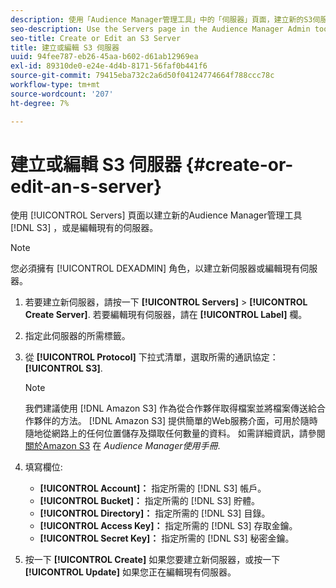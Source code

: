 ```yaml
---
description: 使用「Audience Manager管理工具」中的「伺服器」頁面，建立新的S3伺服器或編輯現有的伺服器。
seo-description: Use the Servers page in the Audience Manager Admin tool to create a new S3 server or to edit an existing server.
seo-title: Create or Edit an S3 Server
title: 建立或編輯 S3 伺服器
uuid: 94fee787-eb26-45aa-b602-d61ab12969ea
exl-id: 89310de0-e24e-4d4b-8171-56faf0b441f6
source-git-commit: 79415eba732c2a6d50f04124774664f788ccc78c
workflow-type: tm+mt
source-wordcount: '207'
ht-degree: 7%

---
```


# 建立或編輯 S3 伺服器 {#create-or-edit-an-s-server}

使用 [!UICONTROL Servers] 頁面以建立新的Audience Manager管理工具 [!DNL S3] ，或是編輯現有的伺服器。

>[!NOTE]
>
>您必須擁有 [!UICONTROL DEXADMIN] 角色，以建立新伺服器或編輯現有伺服器。

1. 若要建立新伺服器，請按一下 **[!UICONTROL Servers]** > **[!UICONTROL Create Server]**. 若要編輯現有伺服器，請在 **[!UICONTROL Label]** 欄。
1. 指定此伺服器的所需標籤。
1. 從 **[!UICONTROL Protocol]** 下拉式清單，選取所需的通訊協定： **[!UICONTROL S3]**.

   >[!NOTE]
   >
   >我們建議使用 [!DNL Amazon S3] 作為從合作夥伴取得檔案並將檔案傳送給合作夥伴的方法。 [!DNL Amazon S3] 提供簡單的Web服務介面，可用於隨時隨地從網路上的任何位置儲存及擷取任何數量的資料。 如需詳細資訊，請參閱 [關於Amazon S3](https://experienceleague.adobe.com/docs/audience-manager/user-guide/reference/amazon-s3.html) 在 *Audience Manager使用手冊*.

1. 填寫欄位: 

   * **[!UICONTROL Account]：** 指定所需的 [!DNL S3] 帳戶。
   * **[!UICONTROL Bucket]：** 指定所需的 [!DNL S3] 貯體。
   * **[!UICONTROL Directory]：** 指定所需的 [!DNL S3] 目錄。
   * **[!UICONTROL Access Key]：** 指定所需的 [!DNL S3] 存取金鑰。
   * **[!UICONTROL Secret Key]：** 指定所需的 [!DNL S3] 秘密金鑰。

1. 按一下 **[!UICONTROL Create]** 如果您要建立新伺服器，或按一下 **[!UICONTROL Update]** 如果您正在編輯現有伺服器。
